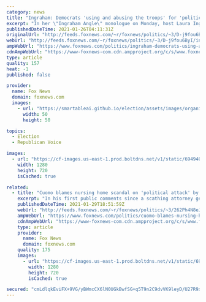 ```yaml
---
category: news
title: "Ingraham: Democrats 'using and abusing the troops' for 'political theater' after condemning Trump proposals"
excerpt: "In her \"Ingraham Angle\" monologue on Monday, host Laura Ingraham said Democrats are misuing American servicemembers for \"political theater\" just months after they roundly condemned Donald Trump for considering deploying National Guardsmen to quell left-wing riots in major cities across the country."
publishedDateTime: 2021-01-26T04:11:31Z
originalUrl: "http://feeds.foxnews.com/~r/foxnews/politics/~3/D-j9fou6ByI/ingraham-democrats-using-and-abusing-the-troops-for-political-theater"
webUrl: "http://feeds.foxnews.com/~r/foxnews/politics/~3/D-j9fou6ByI/ingraham-democrats-using-and-abusing-the-troops-for-political-theater"
ampWebUrl: "https://www.foxnews.com/politics/ingraham-democrats-using-and-abusing-the-troops-for-political-theater.amp"
cdnAmpWebUrl: "https://www-foxnews-com.cdn.ampproject.org/c/s/www.foxnews.com/politics/ingraham-democrats-using-and-abusing-the-troops-for-political-theater.amp"
type: article
quality: 157
heat: -1
published: false

provider:
  name: Fox News
  domain: foxnews.com
  images:
    - url: "https://smartableai.github.io/election/assets/images/organizations/foxnews.com-50x50.jpg"
      width: 50
      height: 50

topics:
  - Election
  - Republican Voice

images:
  - url: "https://cf-images.us-east-1.prod.boltdns.net/v1/static/694940094001/08e69c18-2ef6-42fc-98ef-8972d9b4485d/99b97c7d-2abd-499d-89ec-815b75ef3a5b/1280x720/match/image.jpg"
    width: 1280
    height: 720
    isCached: true

related:
  - title: "Cuomo blames nursing home scandal on 'political attack' by Trump admin"
    excerpt: "In his first public comments since a scathing attorney general report finding New York Gov. Andrew Cuomo’s administration undercounted nursing home deaths, the governor on Friday argued criticisms of him were a \"political attack\" that began with the Trump administration. "
    publishedDateTime: 2021-01-29T18:51:59Z
    webUrl: "http://feeds.foxnews.com/~r/foxnews/politics/~3/262Ph4N8eJ8/cuomo-blames-nursing-home-scandal-on-political-attack-by-trump-admin"
    ampWebUrl: "https://www.foxnews.com/politics/cuomo-blames-nursing-home-scandal-on-political-attack-by-trump-admin.amp"
    cdnAmpWebUrl: "https://www-foxnews-com.cdn.ampproject.org/c/s/www.foxnews.com/politics/cuomo-blames-nursing-home-scandal-on-political-attack-by-trump-admin.amp"
    type: article
    provider:
      name: Fox News
      domain: foxnews.com
    quality: 175
    images:
      - url: "https://cf-images.us-east-1.prod.boltdns.net/v1/static/694940094001/8026521c-9bdb-469e-89f3-e20f16b14ada/867e4894-5263-4683-bb40-4b9492ddefc6/1280x720/match/image.jpg"
        width: 1280
        height: 720
        isCached: true

secured: "cmLdlqkEviFX+9VG/yBWmcCX6lN0UGkBwfSG+q5T9n2C9dvVK9leyD/U27R9xAaIPVr6xe83LljswpLdrporpa4OYstVIMSUHKMNZ0wUyXxV12W7qrQh1Ej/jyurTjDwCz16uUMZ5Xpts9SsQsYIqN7UxT3fic3MMgf7wm6nagIRpgY3OLsNIeXh2u8VKIRgInWZXSl6dXrwws5V97y/MUi4XyDPLhn32gIIbOIdSJ/4eqdctMKZYLX7iT0IQrmvy7evvLf6wcDG+5VAgJxROpMFv2mv6sMTp6zNsJmEi5G34TghpIIGGi0pG3UOFJwK1+NDwmZaCZaYda+b082Wag0J+4djaK6wopE0cV8g4zI=;lBgPzPK2X5Vbv71ceUSJfQ=="
---
```


